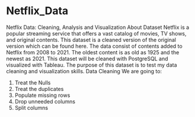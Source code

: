 # Netflix_Data
Netflix Data: Cleaning, Analysis and Visualization
About Dataset
Netflix is a popular streaming service that offers a vast catalog of movies, TV shows,
and original contents. This dataset is a cleaned version of the original version which
can be found here. The data consist of contents added to Netflix from 2008 to 2021.
The oldest content is as old as 1925 and the newest as 2021. This dataset will be
cleaned with PostgreSQL and visualized with Tableau. The purpose of this dataset is to
test my data cleaning and visualization skills.
Data Cleaning
We are going to:
1. Treat the Nulls
2. Treat the duplicates
3. Populate missing rows
4. Drop unneeded columns
5. Split columns
